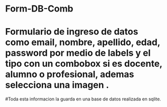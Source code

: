 # Form-DB-Comb
# Formulario  de ingreso de datos como email, nombre, apellido, edad, password por medio de labels y el tipo con un combobox si es docente, alumno o profesional, ademas selecciona una imagen .
#Toda esta informacion la guarda en una base de datos realizada en sqlite.
